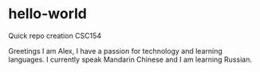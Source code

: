 # hello-world
Quick repo creation CSC154

Greetings I am Alex, I have a passion for technology and learning languages. I currently speak Mandarin Chinese and I am learning Russian.
